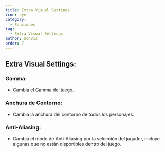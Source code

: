 ```yaml
---
title: Extra Visual Settings
icon: eye
category:
  - Funciones
tag:
  - Extra Visual Settings
author: Schvis
order: 7
---
```


## Extra Visual Settings:
### Gamma:
- Cambia el Gamma del juego.
### Anchura de Contorno:
- Cambia la anchura del contorno de todos los personajes.
### Anti-Aliasing:
- Cambia el modo de Anti-Aliasing por la selección del jugador, incluye algunas que no están disponibles dentro del juego.
